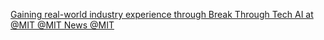 [Gaining real-world industry experience through Break Through Tech AI at @MIT   @MIT News   @MIT](https://qi.tc/qi/110812)